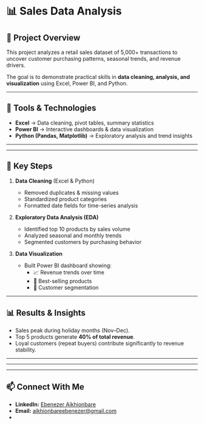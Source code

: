 # 📊 Sales Data Analysis  

## 📌 Project Overview  
This project analyzes a retail sales dataset of 5,000+ transactions to uncover customer purchasing patterns, seasonal trends, and revenue drivers.  

The goal is to demonstrate practical skills in **data cleaning, analysis, and visualization** using Excel, Power BI, and Python.  

---

## 🔧 Tools & Technologies  
- **Excel** → Data cleaning, pivot tables, summary statistics  
- **Power BI** → Interactive dashboards & data visualization  
- **Python (Pandas, Matplotlib)** → Exploratory analysis and trend insights  

---


---

## 🔑 Key Steps  
1. **Data Cleaning** (Excel & Python)  
   - Removed duplicates & missing values  
   - Standardized product categories  
   - Formatted date fields for time-series analysis  

2. **Exploratory Data Analysis (EDA)**  
   - Identified top 10 products by sales volume  
   - Analyzed seasonal and monthly trends  
   - Segmented customers by purchasing behavior  

3. **Data Visualization**  
   - Built Power BI dashboard showing:  
     - 📈 Revenue trends over time  
     - 🛒 Best-selling products  
     - 👥 Customer segmentation  

---

## 📊 Results & Insights  
- Sales peak during holiday months (Nov–Dec).  
- Top 5 products generate **40% of total revenue**.  
- Loyal customers (repeat buyers) contribute significantly to revenue stability.  

---
  

---



---

## 📫 Connect With Me  
- **LinkedIn:** [Ebenezer Aikhionbare](https://www.linkedin.com/in/ebenezer-aikhionbare-b49ba9159)  
- **Email:** aikhionbareebenezer@gmail.com
- 
